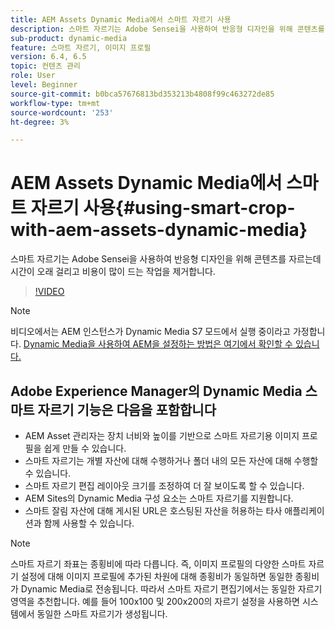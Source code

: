 ```yaml
---
title: AEM Assets Dynamic Media에서 스마트 자르기 사용
description: 스마트 자르기는 Adobe Sensei을 사용하여 반응형 디자인을 위해 콘텐츠를 자르는데 시간이 오래 걸리고 비용이 많이 드는 작업을 제거합니다.
sub-product: dynamic-media
feature: 스마트 자르기, 이미지 프로필
version: 6.4, 6.5
topic: 컨텐츠 관리
role: User
level: Beginner
source-git-commit: b0bca57676813bd353213b4808f99c463272de85
workflow-type: tm+mt
source-wordcount: '253'
ht-degree: 3%

---
```



# AEM Assets Dynamic Media에서 스마트 자르기 사용{#using-smart-crop-with-aem-assets-dynamic-media}

스마트 자르기는 Adobe Sensei을 사용하여 반응형 디자인을 위해 콘텐츠를 자르는데 시간이 오래 걸리고 비용이 많이 드는 작업을 제거합니다.

>[!VIDEO](https://video.tv.adobe.com/v/21519/)

>[!NOTE]
>
>비디오에서는 AEM 인스턴스가 Dynamic Media S7 모드에서 실행 중이라고 가정합니다. [Dynamic Media을 사용하여 AEM을 설정하는 방법은 여기에서 확인할 수 있습니다.](https://helpx.adobe.com/kr/experience-manager/6-3/assets/using/config-dynamic-fp-14410.html)

## Adobe Experience Manager의 Dynamic Media 스마트 자르기 기능은 다음을 포함합니다

* AEM Asset 관리자는 장치 너비와 높이를 기반으로 스마트 자르기용 이미지 프로필을 쉽게 만들 수 있습니다.
* 스마트 자르기는 개별 자산에 대해 수행하거나 폴더 내의 모든 자산에 대해 수행할 수 있습니다.
* 스마트 자르기 편집 레이아웃 크기를 조정하여 더 잘 보이도록 할 수 있습니다.
* AEM Sites의 Dynamic Media 구성 요소는 스마트 자르기를 지원합니다.
* 스마트 잘림 자산에 대해 게시된 URL은 호스팅된 자산을 허용하는 타사 애플리케이션과 함께 사용할 수 있습니다.

>[!NOTE]
>
>스마트 자르기 좌표는 종횡비에 따라 다릅니다. 즉, 이미지 프로필의 다양한 스마트 자르기 설정에 대해 이미지 프로필에 추가된 차원에 대해 종횡비가 동일하면 동일한 종횡비가 Dynamic Media로 전송됩니다. 따라서 스마트 자르기 편집기에서는 동일한 자르기 영역을 추천합니다. 예를 들어 100x100 및 200x200의 자르기 설정을 사용하면 시스템에서 동일한 스마트 자르기가 생성됩니다.

